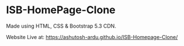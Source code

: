 # ISB-HomePage-Clone
Made using HTML, CSS & Bootstrap 5.3 CDN.

Website Live at:  https://ashutosh-ardu.github.io/ISB-Homepage-Clone/
